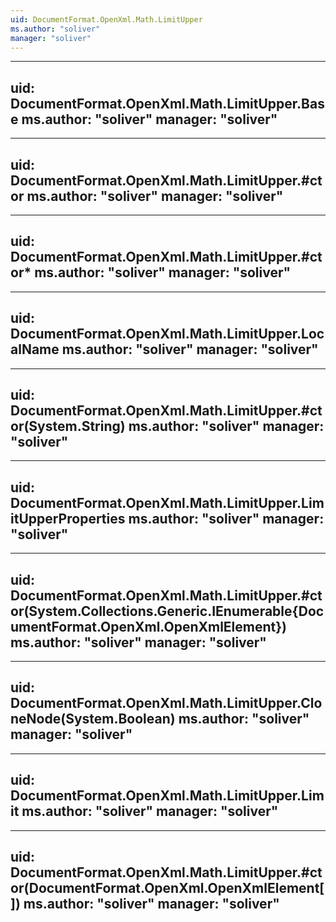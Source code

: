 ```yaml
---
uid: DocumentFormat.OpenXml.Math.LimitUpper
ms.author: "soliver"
manager: "soliver"
---
```


---
uid: DocumentFormat.OpenXml.Math.LimitUpper.Base
ms.author: "soliver"
manager: "soliver"
---

---
uid: DocumentFormat.OpenXml.Math.LimitUpper.#ctor
ms.author: "soliver"
manager: "soliver"
---

---
uid: DocumentFormat.OpenXml.Math.LimitUpper.#ctor*
ms.author: "soliver"
manager: "soliver"
---

---
uid: DocumentFormat.OpenXml.Math.LimitUpper.LocalName
ms.author: "soliver"
manager: "soliver"
---

---
uid: DocumentFormat.OpenXml.Math.LimitUpper.#ctor(System.String)
ms.author: "soliver"
manager: "soliver"
---

---
uid: DocumentFormat.OpenXml.Math.LimitUpper.LimitUpperProperties
ms.author: "soliver"
manager: "soliver"
---

---
uid: DocumentFormat.OpenXml.Math.LimitUpper.#ctor(System.Collections.Generic.IEnumerable{DocumentFormat.OpenXml.OpenXmlElement})
ms.author: "soliver"
manager: "soliver"
---

---
uid: DocumentFormat.OpenXml.Math.LimitUpper.CloneNode(System.Boolean)
ms.author: "soliver"
manager: "soliver"
---

---
uid: DocumentFormat.OpenXml.Math.LimitUpper.Limit
ms.author: "soliver"
manager: "soliver"
---

---
uid: DocumentFormat.OpenXml.Math.LimitUpper.#ctor(DocumentFormat.OpenXml.OpenXmlElement[])
ms.author: "soliver"
manager: "soliver"
---

